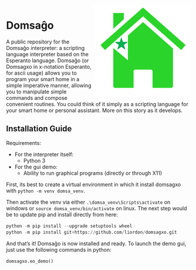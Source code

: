 <img style="float: right;" src="https://raw.githubusercontent.com/liordon/domsagxo/master/resources/logo.gif">

# Domsaĝo
A public repository for the Domsaĝo interpreter: a scripting language interpreter based on the Esperanto language.
Domsaĝo (or Domsagxo in x-notation Esperanto, for ascii usage) allows you to program your smart home in a simple imperative manner, allowing you to manipulate simple commands and compose convenient routines. You could think of it simply as a scripting language for your smart home or personal assistant.
More on this story as it develops.

##

## Installation Guide
Requirements:
* For the interpreter itself:
  * Python 3
* For the gui demo:
  * Ability to run graphical programs (directly or through X11)

First, its best to create a virtual environment in which it install domsagxo with `python -m venv domsa_venv`.

Then activate the venv via either `.\domsa_venv\Scripts\activate` on windows or `source domsa_venv/bin/activate` on linux. The next step would be to update pip and install directly from here:
```python -m pip install --upgrade pip
python -m pip install --upgrade setuptools wheel
python -m pip install git+https://github.com/liordon/domsagxo.git
```
And that’s it! Domsaĝo is now installed and ready.
To launch the demo gui, just use the following commands in python:
```import domsagxo
domsagxo.eo_demo()
```
